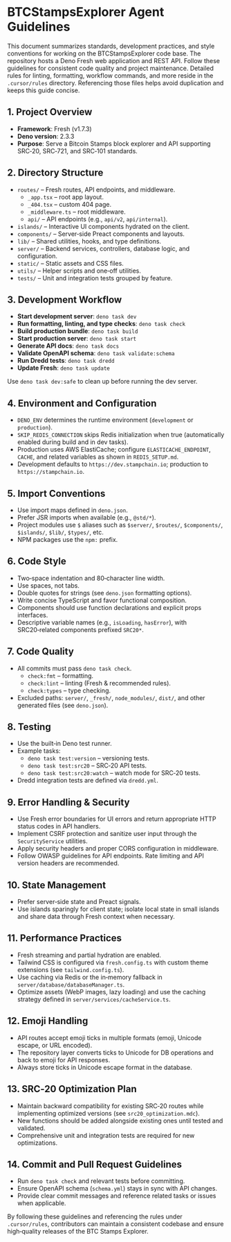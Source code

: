 # BTCStampsExplorer Agent Guidelines

This document summarizes standards, development practices, and style
conventions for working on the BTCStampsExplorer code base. The
repository hosts a Deno Fresh web application and REST API. Follow
these guidelines for consistent code quality and project maintenance.
Detailed rules for linting, formatting, workflow commands, and more
reside in the `.cursor/rules` directory. Referencing those files helps
avoid duplication and keeps this guide concise.

## 1. Project Overview
- **Framework**: Fresh (v1.7.3)
- **Deno version**: 2.3.3
- **Purpose**: Serve a Bitcoin Stamps block explorer and API
  supporting SRC‑20, SRC‑721, and SRC‑101 standards.

## 2. Directory Structure
- `routes/` – Fresh routes, API endpoints, and middleware.
  - `_app.tsx` – root app layout.
  - `_404.tsx` – custom 404 page.
  - `_middleware.ts` – root middleware.
  - `api/` – API endpoints (e.g., `api/v2`, `api/internal`).
- `islands/` – Interactive UI components hydrated on the client.
- `components/` – Server‑side Preact components and layouts.
- `lib/` – Shared utilities, hooks, and type definitions.
- `server/` – Backend services, controllers, database logic, and
  configuration.
- `static/` – Static assets and CSS files.
- `utils/` – Helper scripts and one‑off utilities.
- `tests/` – Unit and integration tests grouped by feature.

## 3. Development Workflow
- **Start development server**: `deno task dev`
- **Run formatting, linting, and type checks**: `deno task check`
- **Build production bundle**: `deno task build`
- **Start production server**: `deno task start`
- **Generate API docs**: `deno task docs`
- **Validate OpenAPI schema**: `deno task validate:schema`
- **Run Dredd tests**: `deno task dredd`
- **Update Fresh**: `deno task update`

Use `deno task dev:safe` to clean up before running the dev server.

## 4. Environment and Configuration
- `DENO_ENV` determines the runtime environment (`development` or
  `production`).
- `SKIP_REDIS_CONNECTION` skips Redis initialization when true
  (automatically enabled during build and in dev tasks).
- Production uses AWS ElastiCache; configure
  `ELASTICACHE_ENDPOINT`, `CACHE`, and related variables as shown in
  `REDIS_SETUP.md`.
- Development defaults to `https://dev.stampchain.io`; production to
  `https://stampchain.io`.

## 5. Import Conventions
- Use import maps defined in `deno.json`.
- Prefer JSR imports when available (e.g., `@std/*`).
- Project modules use `$` aliases such as `$server/`, `$routes/`,
  `$components/`, `$islands/`, `$lib/`, `$types/`, etc.
- NPM packages use the `npm:` prefix.

## 6. Code Style
- Two‑space indentation and 80‑character line width.
- Use spaces, not tabs.
- Double quotes for strings (see `deno.json` formatting options).
- Write concise TypeScript and favor functional composition.
- Components should use function declarations and explicit props
  interfaces.
- Descriptive variable names (e.g., `isLoading`, `hasError`), with
  SRC20‑related components prefixed `SRC20*`.

## 7. Code Quality
- All commits must pass `deno task check`.
  - `check:fmt` – formatting.
  - `check:lint` – linting (Fresh & recommended rules).
  - `check:types` – type checking.
- Excluded paths: `server/`, `_fresh/`, `node_modules/`, `dist/`, and
  other generated files (see `deno.json`).

## 8. Testing
- Use the built‑in Deno test runner.
- Example tasks:
  - `deno task test:version` – versioning tests.
  - `deno task test:src20` – SRC‑20 API tests.
  - `deno task test:src20:watch` – watch mode for SRC‑20 tests.
- Dredd integration tests are defined via `dredd.yml`.

## 9. Error Handling & Security
- Use Fresh error boundaries for UI errors and return appropriate HTTP
  status codes in API handlers.
- Implement CSRF protection and sanitize user input through the
  `SecurityService` utilities.
- Apply security headers and proper CORS configuration in middleware.
- Follow OWASP guidelines for API endpoints. Rate limiting and API
  version headers are recommended.

## 10. State Management
- Prefer server‑side state and Preact signals.
- Use islands sparingly for client state; isolate local state in small
  islands and share data through Fresh context when necessary.

## 11. Performance Practices
- Fresh streaming and partial hydration are enabled.
- Tailwind CSS is configured via `fresh.config.ts` with custom theme
  extensions (see `tailwind.config.ts`).
- Use caching via Redis or the in‑memory fallback in
  `server/database/databaseManager.ts`.
- Optimize assets (WebP images, lazy loading) and use the caching
  strategy defined in `server/services/cacheService.ts`.

## 12. Emoji Handling
- API routes accept emoji ticks in multiple formats (emoji, Unicode
  escape, or URL encoded).
- The repository layer converts ticks to Unicode for DB operations and
  back to emoji for API responses.
- Always store ticks in Unicode escape format in the database.

## 13. SRC‑20 Optimization Plan
- Maintain backward compatibility for existing SRC‑20 routes while
  implementing optimized versions (see `src20_optimization.mdc`).
- New functions should be added alongside existing ones until tested
  and validated.
- Comprehensive unit and integration tests are required for new
  optimizations.

## 14. Commit and Pull Request Guidelines
- Run `deno task check` and relevant tests before committing.
- Ensure OpenAPI schema (`schema.yml`) stays in sync with API changes.
- Provide clear commit messages and reference related tasks or issues
  when applicable.

By following these guidelines and referencing the rules under
`.cursor/rules`, contributors can maintain a consistent codebase and
ensure high‑quality releases of the BTC Stamps Explorer.
